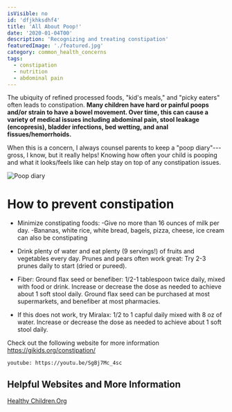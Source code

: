 ```yaml
---
isVisible: no
id: 'dfjkhksdhf4'
title: 'All About Poop!'
date: '2020-01-04T00'
description: 'Recognizing and treating constipation'
featuredImage: './featured.jpg'
category: common_health_concerns
tags:
  - constipation
  - nutrition
  - abdominal pain
---
```


The ubiquity of refined processed foods, "kid's meals," and "picky eaters" often leads to constipation. **Many children have hard or painful poops and/or strain to have a bowel movement. Over time, this can cause a variety of medical issues including abdominal pain, stool leakage (encopresis), bladder infections, bed wetting, and anal fissues/hemorrhoids.**

When this is a concern, I always counsel parents to keep a "poop diary"---gross, I know, but it really helps! Knowing how often your child is pooping and what it looks/feels like can help stay on top of any constipation issues. 

![Poop diary](https://i.etsystatic.com/17472605/r/il/718a42/1929781614/il_794xN.1929781614_jtih.jpg)

# **How to prevent constipation**
* Minimize constipating foods: 
-Give no more than 16 ounces of milk per day.
-Bananas, white rice, white bread, bagels, pizza, cheese, ice cream can also be constipating

* Drink plenty of water and eat plenty (9 servings!) of fruits and vegetables every day.  Prunes and pears often work great:  Try 2-3 prunes daily to start (dried or pureed).

* Fiber:  Ground flax seed or benefiber:  1/2-1 tablespoon twice daily, mixed with food or drink. Increase or decrease the dose as needed to achieve about 1 soft stool daily.  Ground flax seed can be purchased at most supermarkets, and benefiber at most pharmacies. 

* If this does not work, try Miralax:  1/2 to 1 capful daily mixed with 8 oz of water.   Increase or decrease the dose as needed to achieve about 1 soft stool daily. 

Check out the following website for more information
https://gikids.org/constipation/

`youtube: https://youtu.be/SgBj7Mc_4sc`

## Helpful Websites and More Information
[Healthy Children.Org](https://www.healthychildren.org/English/health-issues/conditions/abdominal/Pages/Constipation.aspx)
